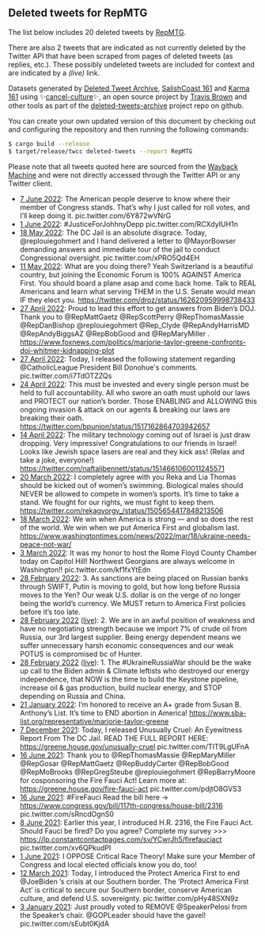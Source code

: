 ## Deleted tweets for RepMTG

The list below includes 20 deleted tweets by
[RepMTG](https://twitter.com/RepMTG).

There are also 2 tweets that are indicated as not currently
deleted by the Twitter API that have been scraped from pages of deleted tweets (as replies, etc.).
These possibly undeleted tweets are included for context and are indicated by a _(live)_ link.

Datasets generated by [Deleted Tweet Archive](https://twitter.com/deletedtweet161), [SalishCoast 161](https://twitter.com/SalishCoastA) and [Karma 161](https://twitter.com/KarmaOneSixOne) using ✨[cancel-culture](https://github.com/travisbrown/cancel-culture)✨, an open source project by [Travis Brown](https://twitter.com/travisbrown) and other tools as part of the [deleted-tweets-archive](https://github.com/salcoast/deleted-tweets-archive/) project repo on github.

You can create your own updated version of this document by checking out and configuring the
repository and then running the following commands:

```bash
$ cargo build --release
$ target/release/twcc deleted-tweets --report RepMTG
```

Please note that all tweets quoted here are sourced from the
[Wayback Machine](https://web.archive.org) and were not directly accessed through the Twitter API or
any Twitter client.

* [ 7 June 2022](https://web.archive.org/web/20220607194919/https://twitter.com/RepMTG/status/1534261144382328840): The American people deserve to know where their member of Congress stands.  That’s why I just called for roll votes, and I’ll keep doing it. pic.twitter.com/6Y872wVNrG
* [ 1 June 2022](https://web.archive.org/web/20220601193637/https://twitter.com/RepMTG/status/1532083522487345153): #JusticeForJohhnyDepp  pic.twitter.com/RCXdyIUH1n
* [18 May 2022](https://web.archive.org/web/20220518173327/https://twitter.com/RepMTG/status/1526979248145276930): The DC Jail is an absolute disgrace.  Today,  @replouiegohmert  and I hand delivered a letter to  @MayorBowser  demanding answers and immediate tour of the jail to conduct Congressional oversight. pic.twitter.com/xPRO5Qd4EH
* [11 May 2022](https://web.archive.org/web/20220511124009/https://twitter.com/RepMTG/status/1524368437665017858): What are you doing there? Yeah Switzerland is a beautiful country, but joining the Economic Forum is 100% AGAINST America First. You should board a plane asap and come back home. Talk to REAL Americans and learn what serving THEM in the U.S. Senate would mean IF they elect you. https://twitter.com/droz/status/162620959998738433
* [27 April 2022](https://web.archive.org/web/20220427221427/https://twitter.com/RepMTG/status/1519439831402700802): Proud to lead this effort to get answers from Biden’s DOJ.  Thank you to  @RepMattGaetz   @RepScottPerry   @RepThomasMassie   @RepDanBishop   @replouiegohmert   @Rep_Clyde   @RepAndyHarrisMD   @RepAndyBiggsAZ   @RepBobGood  and  @RepMaryMiller . https://www.foxnews.com/politics/marjorie-taylor-greene-confronts-doj-whitmer-kidnapping-plot
* [27 April 2022](https://web.archive.org/web/20220427204852/https://twitter.com/RepMTG/status/1519418268695638017): Today, I released the following statement regarding  @CatholicLeague  President Bill Donohue's comments. pic.twitter.com/i7TdOTZZQs
* [24 April 2022](https://web.archive.org/web/20220424173430/https://twitter.com/RepMTG/status/1518281980122742784): This must be invested and every single person must be held to full accountability.   All who swore an oath must uphold our laws and PROTECT our nation’s border.  Those ENABLING and ALLOWING this ongoing invasion & attack on our agents & breaking our laws are breaking their oath. https://twitter.com/bpunion/status/1517162864703942657
* [14 April 2022](https://web.archive.org/web/20220414231240/https://twitter.com/RepMTG/status/1514743259385507845): The military technology coming out of Israel is just draw dropping.   Very impressive!  Congratulations to our friends in Israel!  Looks like Jewish space lasers are real and they kick ass!   (Relax and take a joke, everyone!) https://twitter.com/naftalibennett/status/1514661060011245571
* [20 March 2022](https://web.archive.org/web/20220320235634/https://twitter.com/RepMTG/status/1505694713906700289): I completely agree with you Reka and Lia Thomas should be kicked out of women’s swimming.  Biological males should NEVER be allowed to compete in women’s sports.  It’s time to take a stand.  We fought for our rights, we must fight to keep them. https://twitter.com/rekagyorgy_/status/1505654417848213506
* [18 March 2022](https://web.archive.org/web/20220318212851/https://twitter.com/RepMTG/status/1504932778760151043): We win when America is strong — and so does the rest of the world.  We win when we put America First and globalism last. https://www.washingtontimes.com/news/2022/mar/18/ukraine-needs-peace-not-war/
* [ 3 March 2022](https://web.archive.org/web/20220303202952/https://twitter.com/RepMTG/status/1499482140509155328): It was my honor to host the Rome Floyd County Chamber today on Capitol Hill!  Northwest Georgians are always welcome in Washington!! pic.twitter.com/kf1fxYtEdn
* [28 February 2022](https://web.archive.org/web/20220228144451/https://twitter.com/RepMTG/status/1498308197085556745): 3. As sanctions are being placed on Russian banks through SWIFT, Putin is moving to gold, but how long before Russia moves to the Yen?  Our weak U.S. dollar is on the verge of no longer being the world’s currency.  We MUST return to America First policies before it’s too late.
* [28 February 2022](https://web.archive.org/web/20220228144451/https://twitter.com/RepMTG/status/1498308197085556745) ([live](https://twitter.com/RepMTG/status/1498308196171190285)): 2. We are in an awful position of weakness and have no negotiating strength because we import 7% of crude oil from Russia, our 3rd largest supplier.  Being energy dependent means we suffer unnecessary harsh economic consequences and our weak POTUS is compromised bc of Hunter.
* [28 February 2022](https://web.archive.org/web/20220228144451/https://twitter.com/RepMTG/status/1498308197085556745) ([live](https://twitter.com/RepMTG/status/1498308194891878405)): 1. The  #UkraineRussiaWar  should be the wake up call to the Biden admin & Climate leftists who destroyed our energy independence, that NOW is the time to build the Keystone pipeline, increase oil & gas production, build nuclear energy, and STOP depending on Russia and China.
* [21 January 2022](https://web.archive.org/web/20220121231512/https://twitter.com/RepMTG/status/1484665723268050950): I’m honored to receive an A+ grade from Susan B. Anthony’s List.   It’s time to END abortion in America! https://www.sba-list.org/representative/marjorie-taylor-greene
* [ 7 December 2021](https://web.archive.org/web/20211207191508/https://twitter.com/RepMTG/status/1468297879911546891): Today, I released Unusually Cruel: An Eyewitness Report From The DC Jail.  READ THE FULL REPORT HERE:  https://greene.house.gov/unusually-cruel  pic.twitter.com/TIT9LgUFnA
* [16 June 2021](https://web.archive.org/web/20210616195856/https://twitter.com/RepMTG/status/1405253508660596740): Thank you to  @RepThomasMassie    @RepMaryMiller    @RepGosar    @RepMattGaetz    @RepBuddyCarter    @RepBobGood    @RepMoBrooks    @RepGregSteube    @replouiegohmert    @RepBarryMoore  for cosponsoring the Fire Fauci Act!  Learn more at:  https://greene.house.gov/fire-fauci-act  pic.twitter.com/pdjtO8GVS3
* [16 June 2021](https://web.archive.org/web/20210616130815/https://twitter.com/RepMTG/status/1405150074120904706): #FireFauci    Read the bill here ->  https://www.congress.gov/bill/117th-congress/house-bill/2316  pic.twitter.com/sRncdOgnS0
* [ 8 June 2021](https://web.archive.org/web/20210608195117/https://twitter.com/RepMTG/status/1402345106825482244): Earlier this year, I introduced H.R. 2316, the Fire Fauci Act.  Should Fauci be fired? Do you agree?  Complete my survey >>>  https://lp.constantcontactpages.com/sv/YCwrJh5/firefauciact  pic.twitter.com/xv6QPkudPl
* [ 1 June 2021](https://web.archive.org/web/20210601133235/https://twitter.com/RepMTG/status/1399719212491345926): I OPPOSE Critical Race Theory!  Make sure your Member of Congress and local elected officials know you do, too!
* [12 March 2021](https://web.archive.org/web/20210312174817/https://twitter.com/RepMTG/status/1370431437518864392): Today, I introduced the Protect America First to end  @JoeBiden ’s crisis at our Southern border.  The ‘Protect America First Act’ is critical to secure our Southern border, conserve American culture, and defend U.S. sovereignty. pic.twitter.com/pHy48SXN9z
* [ 3 January 2021](https://web.archive.org/web/20210103200159/https://twitter.com/RepMTG/status/1345822637780594689): Just proudly voted to REMOVE  @SpeakerPelosi  from the Speaker’s chair.   @GOPLeader  should have the gavel! pic.twitter.com/sEubt0KjdA
